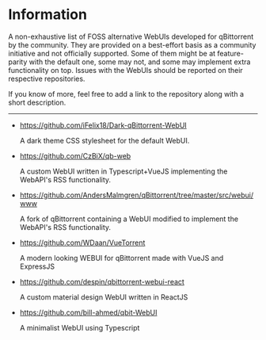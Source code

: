 # Information

A non-exhaustive list of FOSS alternative WebUIs developed for qBittorrent by the community. They are provided on a best-effort basis as a community initiative and not officially supported. Some of them might be at feature-parity with the default one, some may not, and some may implement extra functionality on top. Issues with the WebUIs should be reported on their respective repositories.

If you know of more, feel free to add a link to the repository along with a short description.

---

- https://github.com/iFelix18/Dark-qBittorrent-WebUI

    A dark theme CSS stylesheet for the default WebUI.

- https://github.com/CzBiX/qb-web

    A custom WebUI written in Typescript+VueJS implementing the WebAPI's RSS functionality.

- https://github.com/AndersMalmgren/qBittorrent/tree/master/src/webui/www

    A fork of qBittorrent containing a WebUI modified to implement the WebAPI's RSS functionality.

- https://github.com/WDaan/VueTorrent

    A modern looking WEBUI for qBittorrent made with VueJS and ExpressJS

- https://github.com/despin/qbittorrent-webui-react

    A custom material design WebUI written in ReactJS

- https://github.com/bill-ahmed/qbit-WebUI

    A minimalist WebUI using Typescript 